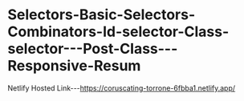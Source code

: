 # Selectors-Basic-Selectors-Combinators-Id-selector-Class-selector---Post-Class---Responsive-Resum

Netlify Hosted Link---https://coruscating-torrone-6fbba1.netlify.app/
